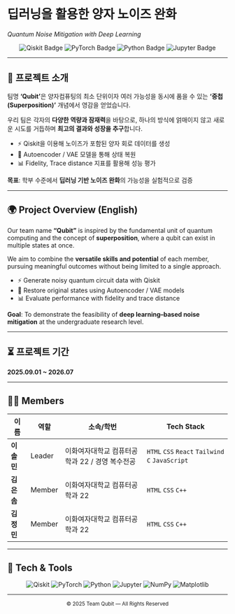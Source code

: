 <p align="center">
  <h1>딥러닝을 활용한 양자 노이즈 완화</h1>
  <i>Quantum Noise Mitigation with Deep Learning</i>
</p>

<p align="center">
  <img src="https://img.shields.io/badge/Qiskit-6B4C9A?logo=qiskit&logoColor=white" alt="Qiskit Badge"/>
  <img src="https://img.shields.io/badge/PyTorch-EE4C2C?logo=pytorch&logoColor=white" alt="PyTorch Badge"/>
  <img src="https://img.shields.io/badge/Python-3776AB?logo=python&logoColor=white" alt="Python Badge"/>
  <img src="https://img.shields.io/badge/Jupyter-F37626?logo=jupyter&logoColor=white" alt="Jupyter Badge"/>
</p>

<hr/>

<h2>📌 프로젝트 소개</h2>

<p>
팀명 <b>‘Qubit’</b>은 양자컴퓨팅의 최소 단위이자  
여러 가능성을 동시에 품을 수 있는 <b>‘중첩(Superposition)’</b> 개념에서 영감을 얻었습니다.  
</p>

<p>
우리 팀은 각자의 <b>다양한 역량과 잠재력</b>을 바탕으로,  
하나의 방식에 얽매이지 않고 새로운 시도를 거듭하며 <b>최고의 결과와 성장을 추구</b>합니다.  
</p>

<ul>
  <li>⚡ Qiskit을 이용해 노이즈가 포함된 양자 회로 데이터를 생성</li>
  <li>🧩 Autoencoder / VAE 모델을 통해 상태 복원</li>
  <li>📊 Fidelity, Trace distance 지표를 활용해 성능 평가</li>
</ul>

<p><b>목표</b>: 학부 수준에서 <b>딥러닝 기반 노이즈 완화</b>의 가능성을 실험적으로 검증</p>

<hr/>

<h2>🌍 Project Overview (English)</h2>

<p>
Our team name <b>“Qubit”</b> is inspired by the fundamental unit of quantum computing  
and the concept of <b>superposition</b>, where a qubit can exist in multiple states at once.  
</p>

<p>
We aim to combine the <b>versatile skills and potential</b> of each member,  
pursuing meaningful outcomes without being limited to a single approach.  
</p>

<ul>
  <li>⚡ Generate noisy quantum circuit data with Qiskit</li>
  <li>🧩 Restore original states using Autoencoder / VAE models</li>
  <li>📊 Evaluate performance with fidelity and trace distance</li>
</ul>

<p><b>Goal</b>: To demonstrate the feasibility of <b>deep learning–based noise mitigation</b> at the undergraduate research level.</p>

<hr/>

<h2>⏳ 프로젝트 기간</h2>
<p><b>2025.09.01 ~ 2026.07</b></p>

<hr/>

<h2>👩‍💻 Members</h2>

<table>
  <thead>
    <tr>
      <th>이름</th>
      <th>역할</th>
      <th>소속/학번</th>
      <th>Tech Stack</th>
    </tr>
  </thead>
  <tbody>
    <tr>
      <td><b>이솔민</b></td>
      <td>Leader</td>
      <td>이화여자대학교 컴퓨터공학과 22 / 경영 복수전공</td>
      <td><code>HTML</code> <code>CSS</code> <code>React</code> <code>Tailwind</code> <code>C</code> <code>JavaScript</code></td>
    </tr>
    <tr>
      <td><b>김은솜</b></td>
      <td>Member</td>
      <td>이화여자대학교 컴퓨터공학과 22</td>
      <td><code>HTML</code> <code>CSS</code> <code>C++</code></td>
    </tr>
    <tr>
      <td><b>김정민</b></td>
      <td>Member</td>
      <td>이화여자대학교 컴퓨터공학과 22</td>
      <td><code>HTML</code> <code>CSS</code> <code>C++</code></td>
    </tr>
  </tbody>
</table>

<hr/>

<h2>🧰 Tech & Tools</h2>

<p align="center">
  <img src="https://img.shields.io/badge/Qiskit-6B4C9A?logo=qiskit&logoColor=white" alt="Qiskit"/>
  <img src="https://img.shields.io/badge/PyTorch-EE4C2C?logo=pytorch&logoColor=white" alt="PyTorch"/>
  <img src="https://img.shields.io/badge/Python-3776AB?logo=python&logoColor=white" alt="Python"/>
  <img src="https://img.shields.io/badge/Jupyter-F37626?logo=jupyter&logoColor=white" alt="Jupyter"/>
  <img src="https://img.shields.io/badge/NumPy-013243?logo=numpy&logoColor=white" alt="NumPy"/>
  <img src="https://img.shields.io/badge/Matplotlib-11557c?logo=matplotlib&logoColor=white" alt="Matplotlib"/>
</p>

<hr/>

<p align="center">
  <sub>© 2025 Team Qubit — All Rights Reserved</sub>
</p>
